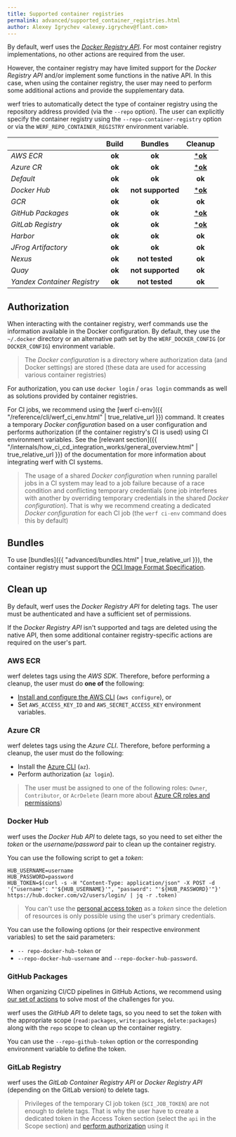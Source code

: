 ```yaml
---
title: Supported container registries
permalink: advanced/supported_container_registries.html
author: Alexey Igrychev <alexey.igrychev@flant.com>
---
```


By default, werf uses the [_Docker Registry API_](https://docs.docker.com/registry/spec/api/). For most container registry implementations, no other actions are required from the user.

However, the container registry may have limited support for the _Docker Registry API_ and/or implement some functions in the native API. In this case, when using the container registry, the user may need to perform some additional actions and provide the supplementary data.

werf tries to automatically detect the type of container registry using the repository address provided (via the `--repo` option). The user can explicitly specify the container registry using the `--repo-container-registry` option or via the `WERF_REPO_CONTAINER_REGISTRY` environment variable.

|                                           | Build  | Bundles           | Cleanup                                             |
| -------------------------------------     | :----: | :---------------: | :-------------------------------------------------: |
| _AWS ECR_                                 | **ok** |         **ok**    |       [***ok**](#aws-ecr)                           |
| _Azure CR_                                | **ok** |         **ok**    |       [***ok**](#azure-cr)                          |
| _Default_                                 | **ok** |         **ok**    |         **ok**                                      |
| _Docker Hub_                              | **ok** | **not supported** |       [***ok**](#docker-hub)                        |
| _GCR_                                     | **ok** |         **ok**    |         **ok**                                      |
| _GitHub Packages_                         | **ok** |         **ok**    |       [***ok**](#github-packages)                   |
| _GitLab Registry_                         | **ok** |         **ok**    |       [***ok**](#gitlab-registry)                   |
| _Harbor_                                  | **ok** |         **ok**    |         **ok**                                      |
| _JFrog Artifactory_                       | **ok** |         **ok**    |         **ok**                                      |
| _Nexus_                                   | **ok** |   **not tested**  |         **ok**                                      |
| _Quay_                                    | **ok** | **not supported** |         **ok**                                      |
| _Yandex Container Registry_               | **ok** |   **not tested**  |         **ok**                                      |

## Authorization

When interacting with the container registry, werf commands use the information available in the Docker configuration. By default, they use the `~/.docker` directory or an alternative path set by the `WERF_DOCKER_CONFIG` (or `DOCKER_CONFIG`) environment variable.

> The _Docker configuration_ is a directory where authorization data (and Docker settings) are stored (these data are used for accessing various container registries)

For authorization, you can use `docker login` / `oras login` commands as well as solutions provided by container registries.

For CI jobs, we recommend using the [werf ci-env]({{ "/reference/cli/werf_ci_env.html" | true_relative_url }}) command. It creates a temporary _Docker configuration_ based on a user configuration and performs authorization (if the container registry's CI is used) using CI environment variables. See the [relevant section]({{ "/internals/how_ci_cd_integration_works/general_overview.html" | true_relative_url }}) of the documentation for more information about integrating werf with CI systems.

> The usage of a shared _Docker configuration_ when running parallel jobs in a CI system may lead to a job failure because of a race condition and conflicting temporary credentials (one job interferes with another by overriding temporary credentials in the shared _Docker configuration_). That is why we recommend creating a dedicated _Docker configuration_ for each CI job (the `werf ci-env` command does this by default)

## Bundles

To use [bundles]({{ "advanced/bundles.html" | true_relative_url }}), the container registry must support the [OCI Image Format Specification](https://github.com/opencontainers/image-spec).

## Clean up

By default, werf uses the _Docker Registry API_ for deleting tags. The user must be authenticated and have a sufficient set of permissions.

If the _Docker Registry API_ isn't supported and tags are deleted using the native API, then some additional container registry-specific actions are required on the user's part.

### AWS ECR

werf deletes tags using the _AWS SDK_. Therefore, before performing a cleanup, the user must do **one of** the following:

- [Install and configure the AWS CLI](https://docs.aws.amazon.com/cli/latest/userguide/cli-chap-configure.html#cli-quick-configuration) (`aws configure`), or
- Set `AWS_ACCESS_KEY_ID` and `AWS_SECRET_ACCESS_KEY` environment variables.

### Azure CR

werf deletes tags using the _Azure CLI_. Therefore, before performing a cleanup, the user must do the following:

- Install the [Azure CLI](https://docs.microsoft.com/en-us/cli/azure/install-azure-cli?view=azure-cli-latest) (`az`).
- Perform authorization (`az login`).

> The user must be assigned to one of the following roles: `Owner`, `Contributor`, or `AcrDelete` (learn more about [Azure CR roles and permissions](https://docs.microsoft.com/en-us/azure/container-registry/container-registry-roles))

### Docker Hub

werf uses the _Docker Hub API_ to delete tags, so you need to set either the _token_ or the _username/password_ pair to clean up the container registry.

You can use the following script to get a _token_:

```shell
HUB_USERNAME=username
HUB_PASSWORD=password
HUB_TOKEN=$(curl -s -H "Content-Type: application/json" -X POST -d '{"username": "'${HUB_USERNAME}'", "password": "'${HUB_PASSWORD}'"}' https://hub.docker.com/v2/users/login/ | jq -r .token)
```

> You can't use the [personal access token](https://docs.docker.com/docker-hub/access-tokens/) as a _token_ since the deletion of resources is only possible using the user's primary credentials.

You can use the following options (or their respective environment variables) to set the said parameters:

- `-- repo-docker-hub-token` or
- `--repo-docker-hub-username` and `--repo-docker-hub-password`.

### GitHub Packages

When organizing CI/CD pipelines in GitHub Actions, we recommend using [our set of actions](https://github.com/werf/actions) to solve most of the challenges for you.

werf uses the _GitHub API_ to delete tags, so you need to set the _token_ with the appropriate scope (`read:packages`, `write:packages`, `delete:packages`) along with the `repo` scope to clean up the container registry.

You can use the `--repo-github-token` option or the corresponding environment variable to define the token.

### GitLab Registry

werf uses the _GitLab Container Registry API_ or _Docker Registry API_ (depending on the GitLab version) to delete tags.

> Privileges of the temporary CI job token (`$CI_JOB_TOKEN`) are not enough to delete tags. That is why the user have to create a dedicated token in the Access Token section (select the `api` in the Scope section) and [perform authorization](#authorization) using it

